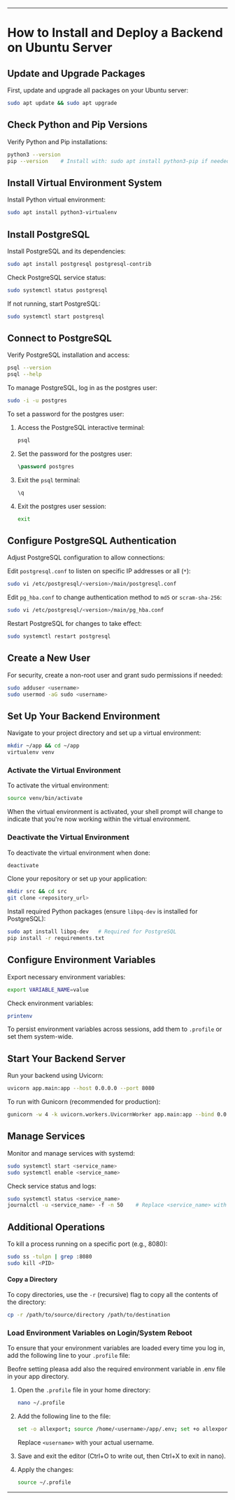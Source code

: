 

---

# How to Install and Deploy a Backend on Ubuntu Server

## Update and Upgrade Packages

First, update and upgrade all packages on your Ubuntu server:

```bash
sudo apt update && sudo apt upgrade
```

## Check Python and Pip Versions

Verify Python and Pip installations:

```bash
python3 --version
pip --version    # Install with: sudo apt install python3-pip if needed
```

## Install Virtual Environment System

Install Python virtual environment:

```bash
sudo apt install python3-virtualenv
```

## Install PostgreSQL

Install PostgreSQL and its dependencies:

```bash
sudo apt install postgresql postgresql-contrib
```

Check PostgreSQL service status:

```bash
sudo systemctl status postgresql
```

If not running, start PostgreSQL:

```bash
sudo systemctl start postgresql
```

## Connect to PostgreSQL

Verify PostgreSQL installation and access:

```bash
psql --version
psql --help
```

To manage PostgreSQL, log in as the postgres user:

```bash
sudo -i -u postgres
```

To set a password for the postgres user:

1. Access the PostgreSQL interactive terminal:

    ```bash
    psql
    ```

2. Set the password for the postgres user:

    ```sql
    \password postgres
    ```

3. Exit the `psql` terminal:

    ```sql
    \q
    ```

4. Exit the postgres user session:

    ```bash
    exit
    ```

## Configure PostgreSQL Authentication

Adjust PostgreSQL configuration to allow connections:

Edit `postgresql.conf` to listen on specific IP addresses or all (`*`):

```bash
sudo vi /etc/postgresql/<version>/main/postgresql.conf
```

Edit `pg_hba.conf` to change authentication method to `md5` or `scram-sha-256`:

```bash
sudo vi /etc/postgresql/<version>/main/pg_hba.conf
```

Restart PostgreSQL for changes to take effect:

```bash
sudo systemctl restart postgresql
```

## Create a New User

For security, create a non-root user and grant sudo permissions if needed:

```bash
sudo adduser <username>
sudo usermod -aG sudo <username>
```

## Set Up Your Backend Environment

Navigate to your project directory and set up a virtual environment:

```bash
mkdir ~/app && cd ~/app
virtualenv venv
```

### Activate the Virtual Environment

To activate the virtual environment:

```bash
source venv/bin/activate
```

When the virtual environment is activated, your shell prompt will change to indicate that you're now working within the virtual environment.

### Deactivate the Virtual Environment

To deactivate the virtual environment when done:

```bash
deactivate
```

Clone your repository or set up your application:

```bash
mkdir src && cd src
git clone <repository_url>
```

Install required Python packages (ensure `libpq-dev` is installed for PostgreSQL):

```bash
sudo apt install libpq-dev   # Required for PostgreSQL
pip install -r requirements.txt
```

## Configure Environment Variables

Export necessary environment variables:

```bash
export VARIABLE_NAME=value
```

Check environment variables:

```bash
printenv
```

To persist environment variables across sessions, add them to `.profile` or set them system-wide.

## Start Your Backend Server

Run your backend using Uvicorn:

```bash
uvicorn app.main:app --host 0.0.0.0 --port 8080
```

To run with Gunicorn (recommended for production):

```bash
gunicorn -w 4 -k uvicorn.workers.UvicornWorker app.main:app --bind 0.0.0.0:8080
```

## Manage Services

Monitor and manage services with systemd:

```bash
sudo systemctl start <service_name>
sudo systemctl enable <service_name>
```

Check service status and logs:

```bash
sudo systemctl status <service_name>
journalctl -u <service_name> -f -n 50    # Replace <service_name> with your service
```

## Additional Operations

To kill a process running on a specific port (e.g., 8080):

```bash
sudo ss -tulpn | grep :8080
sudo kill <PID>
```

#### Copy a Directory

To copy directories, use the `-r` (recursive) flag to copy all the contents of the directory:

```bash
cp -r /path/to/source/directory /path/to/destination
```

### Load Environment Variables on Login/System Reboot

To ensure that your environment variables are loaded every time you log in, add the following line to your `.profile` file:

Beofre setting pleasa add also the required environment variable in .env file in your app directory.

1. Open the `.profile` file in your home directory:

    ```bash
    nano ~/.profile
    ```

2. Add the following line to the file:

    ```bash
    set -o allexport; source /home/<username>/app/.env; set +o allexport
    ```

    Replace `<username>` with your actual username.

3. Save and exit the editor (Ctrl+O to write out, then Ctrl+X to exit in nano).

4. Apply the changes:

    ```bash
    source ~/.profile
    ```

---
